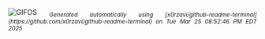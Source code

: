 <div align="justify">
<picture>
    <source media="(prefers-color-scheme: dark)" srcset="https://i.ibb.co/SDf00MVQ/output-gif.gif">
    <source media="(prefers-color-scheme: light)" srcset="https://i.ibb.co/SDf00MVQ/output-gif.gif">
    <img alt="GIFOS" src="https://i.ibb.co/SDf00MVQ/output-gif.gif">
</picture>
<sub><i>Generated automatically using [x0rzavi/github-readme-terminal](https://github.com/x0rzavi/github-readme-terminal) on Tue Mar 25 08:52:46 PM EDT 2025</i></sub>
</div>

<!--  -->